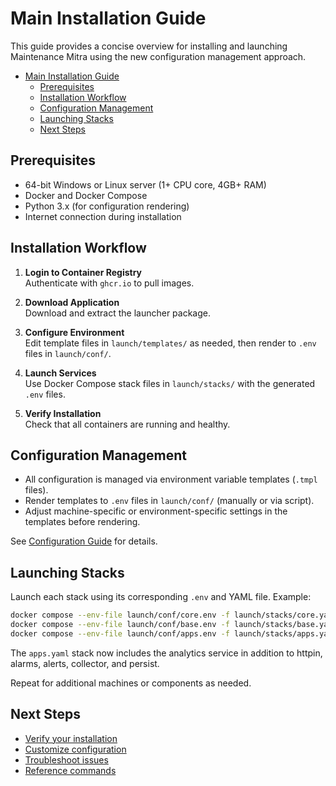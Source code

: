 # Main Installation Guide

This guide provides a concise overview for installing and launching Maintenance Mitra using the new configuration management approach.

- [Main Installation Guide](#main-installation-guide)
  - [Prerequisites](#prerequisites)
  - [Installation Workflow](#installation-workflow)
  - [Configuration Management](#configuration-management)
  - [Launching Stacks](#launching-stacks)
  - [Next Steps](#next-steps)

## Prerequisites

- 64-bit Windows or Linux server (1+ CPU core, 4GB+ RAM)
- Docker and Docker Compose
- Python 3.x (for configuration rendering)
- Internet connection during installation

## Installation Workflow

1. **Login to Container Registry**  
   Authenticate with `ghcr.io` to pull images.

2. **Download Application**  
   Download and extract the launcher package.

3. **Configure Environment**  
   Edit template files in `launch/templates/` as needed, then render to `.env` files in `launch/conf/`.

4. **Launch Services**  
   Use Docker Compose stack files in `launch/stacks/` with the generated `.env` files.

5. **Verify Installation**  
   Check that all containers are running and healthy.

## Configuration Management

- All configuration is managed via environment variable templates (`.tmpl` files).
- Render templates to `.env` files in `launch/conf/` (manually or via script).
- Adjust machine-specific or environment-specific settings in the templates before rendering.

See [Configuration Guide](configuration.md) for details.

## Launching Stacks

Launch each stack using its corresponding `.env` and YAML file. Example:

```bash
docker compose --env-file launch/conf/core.env -f launch/stacks/core.yaml up -d
docker compose --env-file launch/conf/base.env -f launch/stacks/base.yaml up -d
docker compose --env-file launch/conf/apps.env -f launch/stacks/apps.yaml up -d
```

The `apps.yaml` stack now includes the analytics service in addition to httpin, alarms, alerts, collector, and persist.

Repeat for additional machines or components as needed.

## Next Steps

- [Verify your installation](verification.md)
- [Customize configuration](configuration.md)
- [Troubleshoot issues](troubleshooting.md)
- [Reference commands](quick-reference.md)
